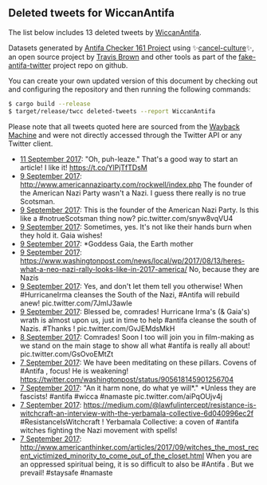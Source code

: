## Deleted tweets for WiccanAntifa

The list below includes 13 deleted tweets by
[WiccanAntifa](https://twitter.com/WiccanAntifa).



Datasets generated by [Antifa Checker 161 Project](https://twitter.com/antifacheck161) using ✨[cancel-culture](https://github.com/travisbrown/cancel-culture)✨, an open source project by 
[Travis Brown](https://twitter.com/travisbrown) and other tools as part of the 
[fake-antifa-twitter](https://github.com/antifacheck161/fake-antifa-twitter) project repo on github.

You can create your own updated version of this document by checking out and configuring the
repository and then running the following commands:

```bash
$ cargo build --release
$ target/release/twcc deleted-tweets --report WiccanAntifa
```

Please note that all tweets quoted here are sourced from the
[Wayback Machine](https://web.archive.org) and were not directly accessed through the Twitter API or
any Twitter client.

* [11 September 2017](https://web.archive.org/web/20170911161717/https://twitter.com/WiccanAntifa/status/907276873406717953): "Oh, puh-leaze." That's a good way to start an article! I like it! https://t.co/YlPjTfTDsM <!--907276873406717953-->
* [ 9 September 2017](https://web.archive.org/web/20190622152409/https://twitter.com/WiccanAntifa/status/906532288883650560): http://www.americannaziparty.com/rockwell/index.php  The founder of the American Nazi Party wasn't a Nazi. I guess there really is no true Scotsman. <!--906544223335235584-->
* [ 9 September 2017](https://web.archive.org/web/20190622152409/https://twitter.com/WiccanAntifa/status/906532288883650560): This is the founder of the American Nazi Party. Is this like a  #notrueScotsman  thing now? pic.twitter.com/snyw8vqVU4 <!--906543247429791745-->
* [ 9 September 2017](https://web.archive.org/web/20190622152409/https://twitter.com/WiccanAntifa/status/906532288883650560): Sometimes, yes. It's not like their hands burn when they hold it. Gaia wishes! <!--906541830392619008-->
* [ 9 September 2017](https://web.archive.org/web/20190622152409/https://twitter.com/WiccanAntifa/status/906532288883650560): *Goddess Gaia, the Earth mother <!--906533745624211457-->
* [ 9 September 2017](https://web.archive.org/web/20190622152409/https://twitter.com/WiccanAntifa/status/906532288883650560): https://www.washingtonpost.com/news/local/wp/2017/08/13/heres-what-a-neo-nazi-rally-looks-like-in-2017-america/  No, because they are Nazis <!--906533577159933952-->
* [ 9 September 2017](https://web.archive.org/web/20190622152409/https://twitter.com/WiccanAntifa/status/906532288883650560): Yes, and don't let them tell you otherwise! When  #HurricaneIrma  cleanses the South of the Nazi,  #Antifa  will rebuild anew! pic.twitter.com/7JmlJ3awIe <!--906532288883650560-->
* [ 9 September 2017](https://web.archive.org/web/20190622152552/https://twitter.com/WiccanAntifa/status/906362535867162624): Blessed be, comrades! Hurricane Irma's (& Gaia's) wrath is almost upon us, just in time to help  #antifa  cleanse the south of Nazis.  #Thanks ! pic.twitter.com/GvJEMdsMkH <!--906362535867162624-->
* [ 8 September 2017](https://web.archive.org/web/20190622153150/https://twitter.com/WiccanAntifa/status/905947849350938624): Comrades! Soon I too will join you in film-making as we stand on the main stage to show all what  #antifa  is really all about! pic.twitter.com/GsOvoEMtZt <!--905947849350938624-->
* [ 7 September 2017](https://web.archive.org/web/20190622153658/https://twitter.com/WiccanAntifa/status/905618506934132736): We have been meditating on these pillars. Covens of  #Antifa , focus! He is weakening! https://twitter.com/washingtonpost/status/905618145901256704 <!--905618506934132736-->
* [ 7 September 2017](https://web.archive.org/web/20190622153700/https://twitter.com/WiccanAntifa/status/905616610307608576): "An it harm none, do what ye will*."   *Unless they are fascists!  #antifa   #wicca   #namaste  pic.twitter.com/aiPqOUjv4j <!--905616610307608576-->
* [ 7 September 2017](https://web.archive.org/web/20190622153700/https://twitter.com/WiccanAntifa/status/905615991278714880): https://medium.com/@lawfulintercept/resistance-is-witchcraft-an-interview-with-the-yerbamala-collective-6d040996ec2f   #ResistanceIsWitchcraft ! Yerbamala Collective: a coven of  #antifa  witches fighting the Nazi movement with spells! <!--905615991278714880-->
* [ 7 September 2017](https://web.archive.org/web/20190622153723/https://twitter.com/WiccanAntifa/status/905585903933956096): http://www.americanthinker.com/articles/2017/09/witches_the_most_recent_victimized_minority_to_come_out_of_the_closet.html  When you are an oppressed spiritual being, it is so difficult to also be  #Antifa . But we prevail!  #staysafe   #namaste <!--905585903933956096-->
